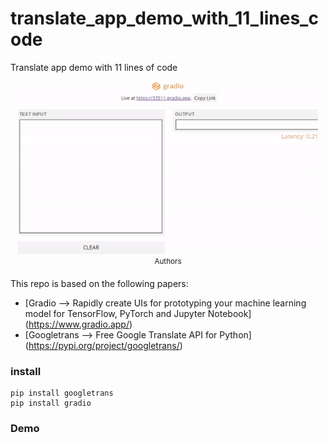 # translate_app_demo_with_11_lines_code

Translate app demo with 11 lines of code

<p align="center">
    <img src="demo.gif", width="480">
    <br>
    <sup>Authors <a Demo</a></sup>
</p>

This repo is based on the following papers:
- [Gradio --> Rapidly create UIs for prototyping your machine learning model for TensorFlow, PyTorch and Jupyter Notebook] (https://www.gradio.app/)
- [Googletrans --> Free Google Translate API for Python] (https://pypi.org/project/googletrans/)

### install
```
pip install googletrans
pip install gradio
```
### Demo

